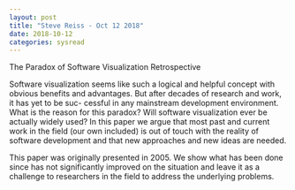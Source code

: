 ```yaml
---
layout: post
title: "Steve Reiss - Oct 12 2018"
date: 2018-10-12
categories: sysread
---
```


The Paradox of Software Visualization Retrospective

Software visualization seems like such a logical and
helpful concept with obvious benefits and advantages. But
after decades of research and work, it has yet to be suc-
cessful in any mainstream development environment. What
is the reason for this paradox? Will software visualization
ever be actually widely used? In this paper we argue that
most past and current work in the field (our own included)
is out of touch with the reality of software development
and that new approaches and new ideas are needed.

This paper was originally presented in 2005.  We show
what has been done since has not significantly improved
on the situation and leave it as a challenge to
researchers in the field to address the underlying
problems.
